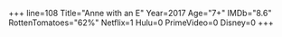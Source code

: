 +++
line=108
Title="Anne with an E"
Year=2017
Age="7+"
IMDb="8.6"
RottenTomatoes="62%"
Netflix=1
Hulu=0
PrimeVideo=0
Disney=0
+++

